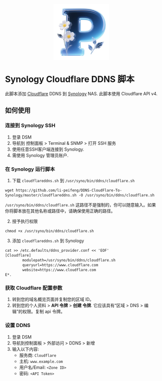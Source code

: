 <p align="center">
  <a href="https://peifeng.li"><img width="184px" alt="logo" src="https://raw.githubusercontent.com/li-peifeng/li-peifeng.github.io/refs/heads/main/logo.png" />
  </a>
</p>

# Synology Cloudflare DDNS 脚本

此脚本添加 [Cloudflare](https://www.cloudflare.com/) DDNS 到 [Synology](https://www.synology.com/) NAS. 此脚本使用 Cloudflare API v4.

## 如何使用

### 连接到 Synology SSH

1. 登录 DSM
2. 导航到 控制面板 > Terminal & SNMP > 打开 SSH 服务
3. 使用任意SSH客户端连接到 Synology.
4. 需使用 Synology 管理员账户.

### 在 Synology 运行脚本

1. 下载 `cloudflareddns.sh` 到 `/usr/syno/bin/ddns/cloudflare.sh`

```
wget https://github.com/li-peifeng/DDNS-CloudFlare-To-Synology/master/cloudflareddns.sh -O /usr/syno/bin/ddns/cloudflare.sh
```

`/usr/syno/bin/ddns/cloudflare.sh` 这路径不是强制的，你可以随意输入。如果你将脚本放在其他名称或路径中，请确保使用正确的路径。

2. 授予执行权限

```
chmod +x /usr/syno/bin/ddns/cloudflare.sh
```

3. 添加 `cloudflareddns.sh` 到 Synology

```
cat >> /etc.defaults/ddns_provider.conf << 'EOF'
[Cloudflare]
        modulepath=/usr/syno/bin/ddns/cloudflare.sh
        queryurl=https://www.cloudflare.com
        website=https://www.cloudflare.com
E*.
```

### 获取 Cloudflare 配置参数

1. 转到您的域名概览页面并复制您的区域 ID。
2. 转到您的个人资料 > **API 令牌** > **创建 令牌**. 它应该具有“区域 > DNS > 编辑”的权限。复制 api 令牌。

### 设置 DDNS

1. 登录 DSM
2. 导航到控制面板 > 外部访问 > DDNS > 新增
3. 输入以下内容:
   - 服务商: `Cloudflare`
   - 主机: `www.example.com`
   - 用户名/Email: `<Zone ID>`
   - 密码: `<API Token>`
